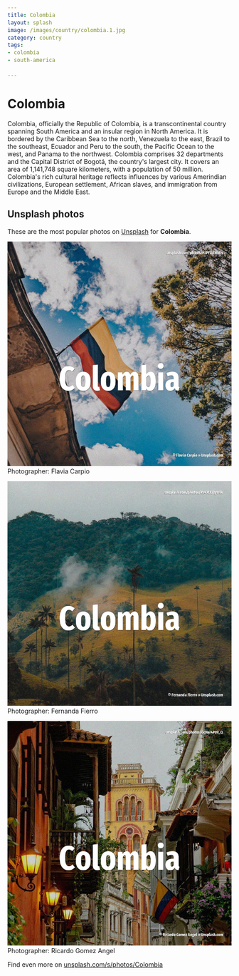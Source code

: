 ```yaml
---
title: Colombia
layout: splash
image: /images/country/colombia.1.jpg
category: country
tags:
- colombia
- south-america

---
```

# Colombia

Colombia, officially the Republic of Colombia, is a transcontinental country spanning South America 
and an insular region in North America.
It is bordered by the Caribbean Sea to the north, Venezuela to the east, Brazil to the southeast, 
Ecuador and Peru to the south, the Pacific Ocean to the west, and Panama to the northwest.
Colombia comprises 32 departments and the Capital District of Bogotá, the country's largest city.
It covers an area of 1,141,748 square kilometers, with a population of 50 million.
Colombia's rich cultural heritage reflects influences by various Amerindian civilizations, European 
settlement, African slaves, and immigration from Europe and the Middle East.

 
## Unsplash photos
These are the most popular photos on [Unsplash](https://unsplash.com) for **Colombia**.
 
![Colombia](/images/country/colombia.1.jpg)
Photographer:  Flavia Carpio
 
![Colombia](/images/country/colombia.2.jpg)
Photographer:  Fernanda Fierro
 
![Colombia](/images/country/colombia.3.jpg)
Photographer:  Ricardo Gomez Angel
 
Find even more on [unsplash.com/s/photos/Colombia](https://unsplash.com/s/photos/Colombia)
 
